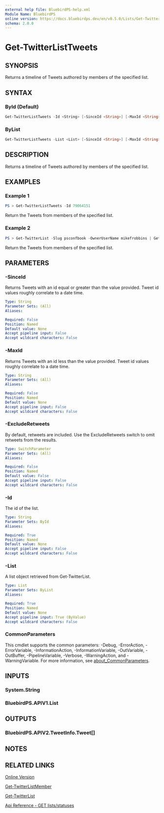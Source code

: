 ```yaml
---
external help file: BluebirdPS-help.xml
Module Name: BluebirdPS
online version: https://docs.bluebirdps.dev/en/v0.5.0/Lists/Get-TwitterListTweets
schema: 2.0.0
---
```


# Get-TwitterListTweets

## SYNOPSIS

Returns a timeline of Tweets authored by members of the specified list.

## SYNTAX

### ById (Default)

```powershell
Get-TwitterListTweets -Id <String> [-SinceId <String>] [-MaxId <String>] [-ExcludeRetweets] [<CommonParameters>]
```

### ByList

```powershell
Get-TwitterListTweets -List <List> [-SinceId <String>] [-MaxId <String>] [-ExcludeRetweets] [<CommonParameters>]
```

## DESCRIPTION

Returns a timeline of Tweets authored by members of the specified list.

## EXAMPLES

### Example 1

```powershell
PS > Get-TwitterListTweets -Id 79064151
```

Return the Tweets from members of the specified list.

### Example 2

```powershell
PS > Get-TwitterList -Slug psconfbook -OwnerUserName mikefrobbins | Get-TwitterListTweets
```

Return the Tweets from members of the specified list.

## PARAMETERS

### -SinceId

Returns Tweets with an id equal or greater than the value provided.
Tweet id values roughly correlate to a date time.

```yaml
Type: String
Parameter Sets: (All)
Aliases:

Required: False
Position: Named
Default value: None
Accept pipeline input: False
Accept wildcard characters: False
```

### -MaxId

Returns Tweets with an id less than the value provided.
Tweet id values roughly correlate to a date time.

```yaml
Type: String
Parameter Sets: (All)
Aliases:

Required: False
Position: Named
Default value: None
Accept pipeline input: False
Accept wildcard characters: False
```

### -ExcludeRetweets

By default, retweets are included.
Use the ExcludeRetweets switch to omit retweets from the results.

```yaml
Type: SwitchParameter
Parameter Sets: (All)
Aliases:

Required: False
Position: Named
Default value: False
Accept pipeline input: False
Accept wildcard characters: False
```

### -Id

The id of the list.

```yaml
Type: String
Parameter Sets: ById
Aliases:

Required: True
Position: Named
Default value: None
Accept pipeline input: False
Accept wildcard characters: False
```

### -List

A list object retrieved from Get-TwitterList.

```yaml
Type: List
Parameter Sets: ByList
Aliases:

Required: True
Position: Named
Default value: None
Accept pipeline input: True (ByValue)
Accept wildcard characters: False
```

### CommonParameters

This cmdlet supports the common parameters: -Debug, -ErrorAction, -ErrorVariable, -InformationAction, -InformationVariable, -OutVariable, -OutBuffer, -PipelineVariable, -Verbose, -WarningAction, and -WarningVariable. For more information, see [about_CommonParameters](http://go.microsoft.com/fwlink/?LinkID=113216).

## INPUTS

### System.String

### BluebirdPS.APIV1.List

## OUTPUTS

### BluebirdPS.APIV2.TweetInfo.Tweet[]

## NOTES

## RELATED LINKS

[Online Version](https://docs.bluebirdps.dev/en/v0.5.0/Lists/Get-TwitterListTweets)

[Get-TwitterListMember](https://docs.bluebirdps.dev/en/v0.5.0/Lists/Get-TwitterListMember)

[Get-TwitterList](https://docs.bluebirdps.dev/en/v0.5.0/Lists/Get-TwitterList)

[Api Reference - GET lists/statuses](https://developer.twitter.com/en/docs/twitter-api/v1/accounts-and-users/create-manage-lists/api-reference/get-lists-statuses)
